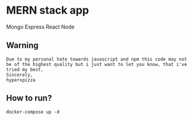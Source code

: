 # MERN stack app
Mongo
Express
React
Node

## Warning
```
Due to my personal hate towards javascript and npm this code may not be of the highest quality but i just want to let you know, that i've tried my best.
Sincerely,
hyperxpizza
```

## How to run?
```
docker-compose up -d
```
